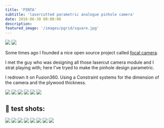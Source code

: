 ```yaml
---
title: 'PINTA'
subtitle: 'lasercutted parametric analogue pinhole camera'
date: 2018-06-30 00:00:00
description: 
featured_image: '/images/pgrid/square.jpg'
---
```


<div class="gallery" data-columns="2">
	<img src="/images/pinhole/pic1.jpg">
	<img src="/images/pinhole/pic2.jpg">
</div>

Some times ago I founded a nice open source project called [focal camera](http://www.focalcamera.com/).

I met the guy who was designing all those lasercut camera module and I strat playing with;
here I've tryed to make the pinhole design parametric.

I redrown it on Fusion360. Using a Constraint systems for the dimension of the camera and the plywood thickness.

<div class="gallery" data-columns="2">
	<img src="/images/pinhole/pin1.png">
	<img src="/images/pinhole/pin2.png">
	<img src="/images/pinhole/pin3.png">
	<img src="/images/pinhole/pin5.png">
	<img src="/images/pinhole/pin7.png">
	<img src="/images/pinhole/pin6.png">
</div>

## 📸 test shots:
<div class="gallery" data-columns="4">
	<img src="/images/pinhole/1.jpg">
	<img src="/images/pinhole/3.jpg">
	<img src="/images/pinhole/4.jpg">
	<img src="/images/pinhole/2.jpg">
	<img src="/images/pinhole/5.jpg">
	<img src="/images/pinhole/6.jpg">
	<img src="/images/pinhole/7.jpg">
	<img src="/images/pinhole/8.jpg">
</div>
